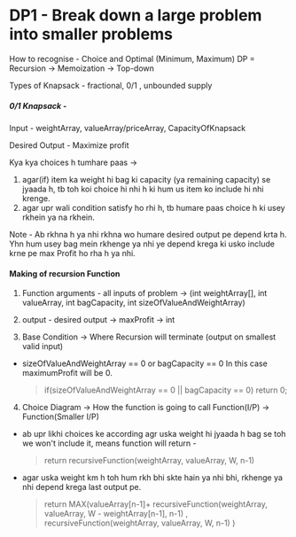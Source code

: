 # DP1 - Break down a large problem into smaller problems

How to recognise - Choice and Optimal (Minimum, Maximum)
DP = Recursion -> Memoization -> Top-down


Types of Knapsack - fractional, 0/1 , unbounded supply

##### 0/1 Knapsack - 

Input - weightArray, valueArray/priceArray, CapacityOfKnapsack

Desired Output - Maximize profit

Kya kya choices h tumhare paas ->
1) agar(if) item ka weight hi bag ki capacity (ya remaining capacity) se jyaada h, tb toh koi choice hi nhi h ki hum us item ko include hi nhi krenge.
2) agar upr wali condition satisfy ho rhi h, tb humare paas choice h ki usey rkhein ya na rkhein. 

Note - Ab rkhna h ya nhi rkhna wo humare desired output pe depend krta h. Yhn hum usey bag mein rkhenge ya nhi ye depend krega ki usko include krne pe max Profit ho rha h ya nhi.


#### Making of recursion Function
1) Function arguments - all inputs of problem -> (int weightArray[], int valueArray, int bagCapacity, int sizeOfValueAndWeightArray)

2) output - desired output -> maxProfit -> int

3) Base Condition -> Where Recursion will terminate (output on smallest valid input)
- sizeOfValueAndWeightArray == 0 or bagCapacity == 0
In this case maximumProfit will be 0.
    >if(sizeOfValueAndWeightArray == 0 || bagCapacity == 0)
return 0;

4) Choice Diagram -> How the function is going to call
    Function(I/P) -> Function(Smaller I/P)
- ab upr likhi choices ke according agr uska weight hi jyaada h bag se toh we won't include it,
means function will return -
    > return recursiveFunction(weightArray, valueArray, W, n-1)
- agar uska weight km h toh hum rkh bhi skte hain ya nhi bhi, rkhenge ya nhi depend krega last output pe.
    > return MAX(valueArray[n-1]+ recursiveFunction(weightArray, valueArray, W - weightArray[n-1], n-1) ,    recursiveFunction(weightArray, valueArray, W, n-1) )
